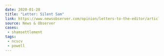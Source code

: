 ```yaml
---
date: 2020-01-28
title: "Letter: Silent Sam"
link: https://www.newsobserver.com/opinion/letters-to-the-editor/article239601808.html
source: News & Observer
cases:
 - shamsettlement
tags:
 - ncscv
 - powell
---
```

